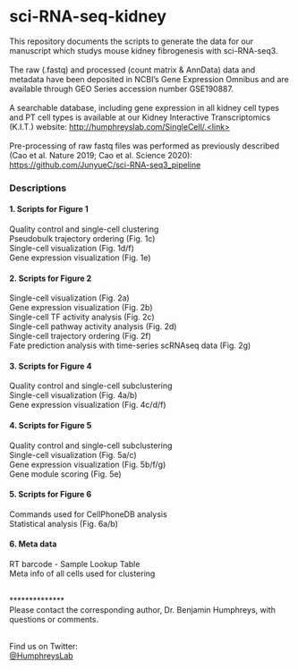 # sci-RNA-seq-kidney
This repository documents the scripts to generate the data for our manuscript which studys mouse kidney fibrogenesis with sci-RNA-seq3. <link> <br> <br>
The raw (.fastq) and processed (count matrix & AnnData) data and metadata have been deposited in NCBI’s Gene Expression Omnibus and are available through GEO Series accession number GSE190887.  <br> <br>
A searchable database, including gene expression in all kidney cell types and PT cell types is available at our Kidney Interactive Transcriptomics (K.I.T.) website: http://humphreyslab.com/SingleCell/.<link> <br><br>
Pre-processing of raw fastq files was performed as previously described (Cao et al. Nature 2019; Cao et al. Science 2020): https://github.com/JunyueC/sci-RNA-seq3_pipeline<br>

### Descriptions

#### 1. Scripts for Figure 1<br>
Quality control and single-cell clustering<br>
Pseudobulk trajectory ordering (Fig. 1c)<br>
Single-cell visualization (Fig. 1d/f)<br>
Gene expression visualization (Fig. 1e)<br>


#### 2. Scripts for Figure 2<br>
Single-cell visualization (Fig. 2a)<br>
Gene expression visualization (Fig. 2b)<br>
Single-cell TF activity analysis (Fig. 2c)<br>
Single-cell pathway activity analysis (Fig. 2d)<br>
Single-cell trajectory ordering (Fig. 2f)<br>
Fate prediction analysis with time-series scRNAseq data (Fig. 2g)<br>

#### 3. Scripts for Figure 4<br> 
Quality control and single-cell subclustering<br>
Single-cell visualization (Fig. 4a/b)<br>
Gene expression visualization (Fig. 4c/d/f)<br>

#### 4. Scripts for Figure 5<br>
Quality control and single-cell subclustering<br>
Single-cell visualization (Fig. 5a/c)<br>
Gene expression visualization (Fig. 5b/f/g)<br>
Gene module scoring (Fig. 5e)<br>

#### 5. Scripts for Figure 6<br>
Commands used for CellPhoneDB analysis<br>
Statistical analysis (Fig. 6a/b)<br>

#### 6. Meta data<br>
RT barcode - Sample Lookup Table<br>
Meta info of all cells used for clustering<br>

<br>
**************<br>
Please contact the corresponding author, Dr. Benjamin Humphreys, with questions or comments.  <br>
<br/>

Find us on Twitter: 
<br/>
  <a href="https://twitter.com/HumphreysLab?ref_src=twsrc%5Etfw" class="twitter-follow-button" data-show-count="false"> @HumphreysLab</a>
<br/><br/>
